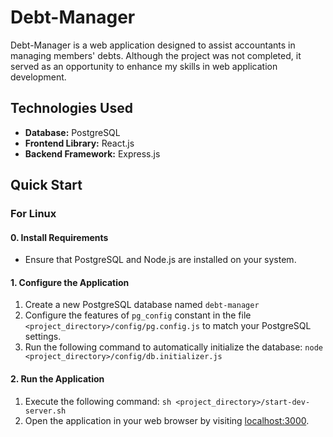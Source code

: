 # Debt-Manager

Debt-Manager is a web application designed to assist accountants in managing members' debts. Although the project was not completed, it served as an opportunity to enhance my skills in web application development.

## Technologies Used

- **Database:** PostgreSQL
- **Frontend Library:** React.js
- **Backend Framework:** Express.js

## Quick Start

### For Linux

#### 0. Install Requirements

- Ensure that PostgreSQL and Node.js are installed on your system.

#### 1. Configure the Application

1. Create a new PostgreSQL database named `debt-manager`
2. Configure the features of `pg_config` constant in the file `<project_directory>/config/pg.config.js` to match your PostgreSQL settings.
3. Run the following command to automatically initialize the database:
`node <project_directory>/config/db.initializer.js`

#### 2. Run the Application

1. Execute the following command:
`sh <project_directory>/start-dev-server.sh`
2. Open the application in your web browser by visiting [localhost:3000](http://localhost:3000).
